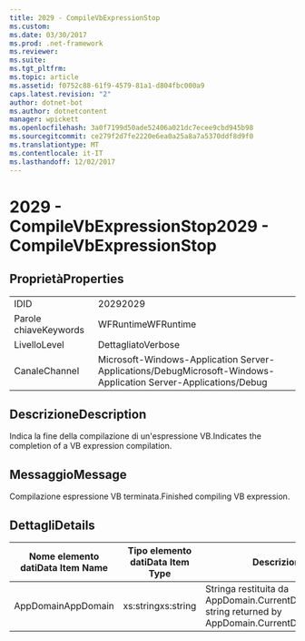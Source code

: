 ```yaml
---
title: 2029 - CompileVbExpressionStop
ms.custom: 
ms.date: 03/30/2017
ms.prod: .net-framework
ms.reviewer: 
ms.suite: 
ms.tgt_pltfrm: 
ms.topic: article
ms.assetid: f0752c88-61f9-4579-81a1-d804fbc000a9
caps.latest.revision: "2"
author: dotnet-bot
ms.author: dotnetcontent
manager: wpickett
ms.openlocfilehash: 3a0f7199d50ade52406a021dc7ecee9cbd945b98
ms.sourcegitcommit: ce279f2d7fe2220e6ea0a25a8a7a5370ddf8d9f0
ms.translationtype: MT
ms.contentlocale: it-IT
ms.lasthandoff: 12/02/2017
---
```

# <a name="2029---compilevbexpressionstop"></a><span data-ttu-id="6b872-102">2029 - CompileVbExpressionStop</span><span class="sxs-lookup"><span data-stu-id="6b872-102">2029 - CompileVbExpressionStop</span></span>
## <a name="properties"></a><span data-ttu-id="6b872-103">Proprietà</span><span class="sxs-lookup"><span data-stu-id="6b872-103">Properties</span></span>  
  
|||  
|-|-|  
|<span data-ttu-id="6b872-104">ID</span><span class="sxs-lookup"><span data-stu-id="6b872-104">ID</span></span>|<span data-ttu-id="6b872-105">2029</span><span class="sxs-lookup"><span data-stu-id="6b872-105">2029</span></span>|  
|<span data-ttu-id="6b872-106">Parole chiave</span><span class="sxs-lookup"><span data-stu-id="6b872-106">Keywords</span></span>|<span data-ttu-id="6b872-107">WFRuntime</span><span class="sxs-lookup"><span data-stu-id="6b872-107">WFRuntime</span></span>|  
|<span data-ttu-id="6b872-108">Livello</span><span class="sxs-lookup"><span data-stu-id="6b872-108">Level</span></span>|<span data-ttu-id="6b872-109">Dettagliato</span><span class="sxs-lookup"><span data-stu-id="6b872-109">Verbose</span></span>|  
|<span data-ttu-id="6b872-110">Canale</span><span class="sxs-lookup"><span data-stu-id="6b872-110">Channel</span></span>|<span data-ttu-id="6b872-111">Microsoft-Windows-Application Server-Applications/Debug</span><span class="sxs-lookup"><span data-stu-id="6b872-111">Microsoft-Windows-Application Server-Applications/Debug</span></span>|  
  
## <a name="description"></a><span data-ttu-id="6b872-112">Descrizione</span><span class="sxs-lookup"><span data-stu-id="6b872-112">Description</span></span>  
 <span data-ttu-id="6b872-113">Indica la fine della compilazione di un'espressione VB.</span><span class="sxs-lookup"><span data-stu-id="6b872-113">Indicates the completion of a VB expression compilation.</span></span>  
  
## <a name="message"></a><span data-ttu-id="6b872-114">Messaggio</span><span class="sxs-lookup"><span data-stu-id="6b872-114">Message</span></span>  
 <span data-ttu-id="6b872-115">Compilazione espressione VB terminata.</span><span class="sxs-lookup"><span data-stu-id="6b872-115">Finished compiling VB expression.</span></span>  
  
## <a name="details"></a><span data-ttu-id="6b872-116">Dettagli</span><span class="sxs-lookup"><span data-stu-id="6b872-116">Details</span></span>  
  
|<span data-ttu-id="6b872-117">Nome elemento dati</span><span class="sxs-lookup"><span data-stu-id="6b872-117">Data Item Name</span></span>|<span data-ttu-id="6b872-118">Tipo elemento dati</span><span class="sxs-lookup"><span data-stu-id="6b872-118">Data Item Type</span></span>|<span data-ttu-id="6b872-119">Descrizione</span><span class="sxs-lookup"><span data-stu-id="6b872-119">Description</span></span>|  
|--------------------|--------------------|-----------------|  
|<span data-ttu-id="6b872-120">AppDomain</span><span class="sxs-lookup"><span data-stu-id="6b872-120">AppDomain</span></span>|<span data-ttu-id="6b872-121">xs:string</span><span class="sxs-lookup"><span data-stu-id="6b872-121">xs:string</span></span>|<span data-ttu-id="6b872-122">Stringa restituita da AppDomain.CurrentDomain.FriendlyName.</span><span class="sxs-lookup"><span data-stu-id="6b872-122">The string returned by AppDomain.CurrentDomain.FriendlyName.</span></span>|
